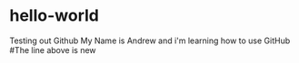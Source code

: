 # hello-world
Testing out Github
My Name is Andrew and i'm learning how to use GitHub
#The line above is new
